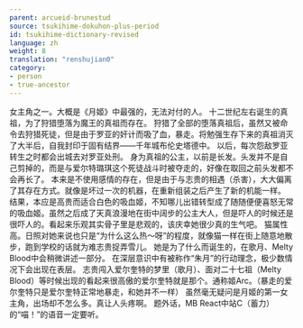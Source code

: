 ```yaml
---
parent: arcueid-brunestud
source: tsukihime-dokuhon-plus-period
id: tsukihime-dictionary-revised
language: zh
weight: 8
translation: "renshujian0"
category:
- person
- true-ancestor
---
```


女主角之一。大概是《月姬》中最强的，无法对付的人。
十二世纪左右诞生的真祖，为了狩猎堕落为魔王的真祖而存在。
狩猎了全部的堕落真祖后，虽然又被命令去狩猎死徒，但是由于罗亚的奸计而吸了血，暴走。将勉强生存下来的真祖消灭了大半后，自我封印于固有结界——千年城布伦史塔德中。
以后，每次怨敌罗亚转生之时都会出城去对罗亚处刑。
身为真祖的公主，以前是长发。头发并不是自己剪掉的，而是与爱尔特璐琪这个死徒战斗时被夺走的，好像在取回之前头发都不会再长了。
本来是不使用感情的存在，但是由于与志贵的相遇（杀害），大大偏离了其存在方式。就像是坏过一次的机器，在重新组装之后产生了新的机能一样。
结果，本应是高贵而适合白色的吸血姬，不知哪儿出错转型成了随随便便喜怒无常的吸血姬。虽然之后成了天真浪漫地在街中阔步的公主大人，但是吓人的时候还是很吓人的。看起来乐观其实骨子里是悲观的，该庆幸她很少真的生气吧。
猫属性高。日照对她来说也只是“为什么这么热～呀”的程度，就像猫一样在街上随意地散步，跑到学校的话就为难志贵捉弄雪儿。
她是为了什么而诞生的，在歌月、Melty Blood中会稍微讲述一部分。
在深层意识中有被称作“朱月”的行动理念，极少数情况下会出现在表层。
志贵闯入爱尔奎特的梦里（歌月）、面对二十七祖（Melty Blood）等时候出现的看起来很高傲的爱尔奎特就是那个。通称姬Arc。（暴走的爱尔奎特只是爱尔奎特正常地暴走，和她并不一样）
虽然毫无疑问是月姬的第一女主角，出场却不怎么多。真让人头疼啊。
题外话，MB React中站C（蓄力）的“喵！”的语音一定要听。
